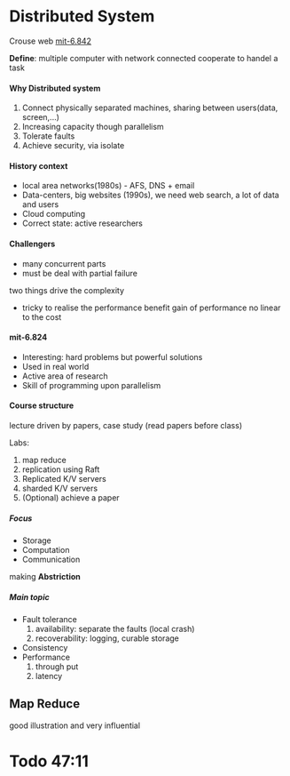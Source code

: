# Distributed System

Crouse web [mit-6.842](https://pdos.csail.mit.edu/6.824/)

**Define**: multiple computer with network connected cooperate to handel a task

#### Why Distributed system

1. Connect physically separated machines, sharing between users(data, screen,...)
2. Increasing capacity though parallelism
3. Tolerate faults
4. Achieve security, via isolate

#### History context

- local area networks(1980s) - AFS, DNS + email
- Data-centers, big websites (1990s), we need web search, a lot of data and users
- Cloud computing 
- Correct state: active researchers

#### Challengers

- many concurrent parts
- must be deal with partial failure

two things drive the complexity

- tricky to realise the performance benefit
    gain of performance no linear to the cost

#### mit-6.824

- Interesting: hard problems but powerful solutions
- Used in real world
- Active area of research
- Skill of programming upon parallelism

#### Course structure

lecture driven by papers, case study (read papers before class)

Labs:

1. map reduce
2. replication using Raft
3. Replicated K/V servers 
4. sharded K/V servers
5. (Optional) achieve a paper

##### Focus

- Storage
- Computation
- Communication

making **Abstriction**

##### Main topic

- Fault tolerance
    1. availability: separate the faults (local crash)
    2. recoverability: logging, curable storage
- Consistency
- Performance
    1. through put
    2. latency

## Map Reduce

good illustration and very influential

# Todo 47:11